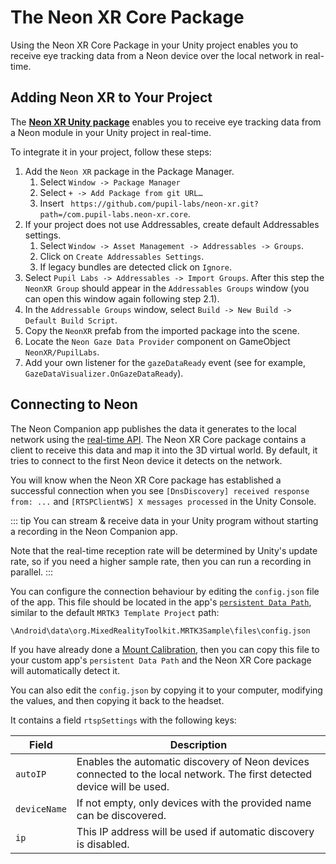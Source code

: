 # The Neon XR Core Package

Using the Neon XR Core Package in your Unity project enables you to receive eye tracking data from a Neon device over the local network in real-time.

## Adding Neon XR to Your Project

The [**Neon XR Unity package**](https://github.com/pupil-labs/neon-xr) enables you to receive eye tracking data from a Neon module in your Unity project in real-time.

To integrate it in your project, follow these steps:

1. Add the `Neon XR` package in the Package Manager.
   1. Select `Window -> Package Manager`
   2. Select `+ -> Add Package from git URL…`
   3. Insert ` https://github.com/pupil-labs/neon-xr.git?path=/com.pupil-labs.neon-xr.core`.
1. If your project does not use Addressables, create default Addressables settings.
   1. Select `Window -> Asset Management -> Addressables -> Groups`.
   2. Click on `Create Addressables Settings`.
   3. If legacy bundles are detected click on `Ignore`.
1. Select `Pupil Labs -> Addressables -> Import Groups`. After this step the `NeonXR Group` should appear in the `Addressables Groups` window (you can open this window again following step 2.1).
1. In the `Addressable Groups` window, select `Build -> New Build -> Default Build Script`.
1. Copy the `NeonXR` prefab from the imported package into the scene.
1. Locate the `Neon Gaze Data Provider` component on GameObject `NeonXR/PupilLabs`.
1. Add your own listener for the `gazeDataReady` event (see for example, `GazeDataVisualizer.OnGazeDataReady`).

## Connecting to Neon

The Neon Companion app publishes the data it generates to the local network using the [real-time API](/real-time-api/tutorials/). The Neon XR Core package contains a client to receive this data and map it into the 3D virtual world. By default, it tries to connect to the first Neon device it detects on the network.

You will know when the Neon XR Core package has established a successful connection when you see `[DnsDiscovery] received response from: ...` and `[RTSPClientWS] X messages processed` in the Unity Console.

::: tip
You can stream & receive data in your Unity program without starting a recording in the Neon Companion app.

Note that the real-time reception rate will be determined by Unity's update rate, so if you need a higher sample rate, then you can run a recording in parallel.
:::

You can configure the connection behaviour by editing the `config.json` file of the app. This file should be located in the app's [`persistent Data Path`](https://docs.unity3d.com/6000.0/Documentation/ScriptReference/Application-persistentDataPath.html), similar to the default `MRTK3 Template Project` path:

```
\Android\data\org.MixedRealityToolkit.MRTK3Sample\files\config.json
```

If you have already done a [Mount Calibration](../build-your-own-mount/index.md#calibrating-the-mount), then you can copy this file to your custom app's `persistent Data Path` and the Neon XR Core package will automatically detect it.

You can also edit the `config.json` by copying it to your computer, modifying the values, and then copying it back to the headset.

It contains a field `rtspSettings` with the following keys:

| Field        | Description                                                                                                             |
| ------------ | ----------------------------------------------------------------------------------------------------------------------- |
| `autoIP`     | Enables the automatic discovery of Neon devices connected to the local network. The first detected device will be used. |
| `deviceName` | If not empty, only devices with the provided name can be discovered.                                                    |
| `ip`         | This IP address will be used if automatic discovery is disabled.                                                        |
